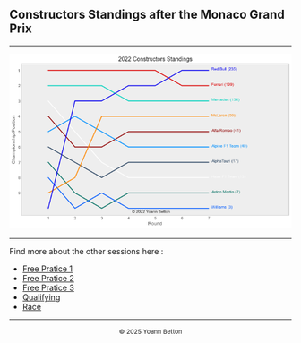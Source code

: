 ## Constructors Standings after the Monaco Grand Prix

---

<img src="/output/2022-05-29_Monaco_Grand_Prix/constructors_standings_championship_white.png?raw=true"/>

--- 

Find more about the other sessions here :
  - [Free Pratice 1](/page/FP1/2022-05-29_Monaco_Grand_Prix)  
  - [Free Pratice 2](/page/FP2/2022-05-29_Monaco_Grand_Prix) 
  - [Free Pratice 3](/page/FP3/2022-05-29_Monaco_Grand_Prix)
  - [Qualifying](/page/Qualifying/2022-05-29_Monaco_Grand_Prix) 
  - [Race](/page/Race/2022-05-29_Monaco_Grand_Prix)

---

<div style="text-align: center">
  <p style="font-size:11px">&copy; 2025 Yoann Betton</p>
</div>

<!-- ---

<p style="font-size:11px">Page generated from <a href="https://github.com/yoannbtn/yoannbtn.github.io">github.com/yoannbtn</a>.</p> -->